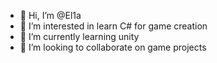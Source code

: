 - 👋 Hi, I’m @El1a
- 👀 I’m interested in learn C# for game creation
- 🌱 I’m currently learning unity 
- 💞️ I’m looking to collaborate on game projects

<!---
El1a/El1a is a ✨ special ✨ repository because its `README.md` (this file) appears on your GitHub profile.
You can click the Preview link to take a look at your changes.
--->
